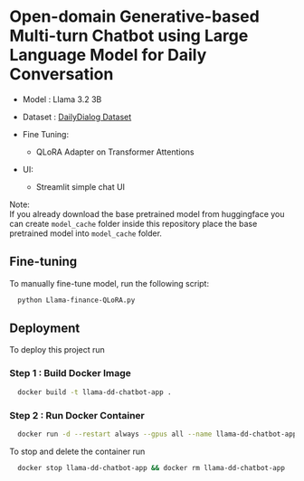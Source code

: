 
# Open-domain Generative-based Multi-turn Chatbot using Large Language Model for Daily Conversation

- Model : Llama 3.2 3B
- Dataset : [DailyDialog Dataset](https://huggingface.co/datasets/li2017dailydialog/daily_dialog)
- Fine Tuning:
    * QLoRA Adapter on Transformer Attentions

- UI:
    * Streamlit simple chat UI

Note: \
If you already download the base pretrained model from huggingface you can create `model_cache` folder inside this repository place the base pretrained model into `model_cache` folder.


## Fine-tuning

To manually fine-tune model, run the following script:

```bash
  python Llama-finance-QLoRA.py
```

## Deployment

To deploy this project run

### Step 1 : Build Docker Image
```bash
  docker build -t llama-dd-chatbot-app .
```

### Step 2 : Run Docker Container
```bash
  docker run -d --restart always --gpus all --name llama-dd-chatbot-app -p 8501:8501 llama-dd-chatbot-app
```

To stop and delete the container run
```bash
  docker stop llama-dd-chatbot-app && docker rm llama-dd-chatbot-app
```

